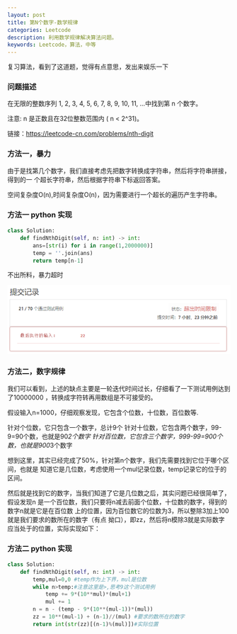 ```yaml
---
layout: post
title: 第N个数字-数学规律
categories: Leetcode
description: 利用数学规律解决算法问题。
keywords: Leetcode，算法，中等
---
```


复习算法，看到了这道题，觉得有点意思，发出来娱乐一下

### 问题描述

在无限的整数序列 1, 2, 3, 4, 5, 6, 7, 8, 9, 10, 11, ...中找到第 n 个数字。

注意:
n 是正数且在32位整数范围内 ( n < 2^31)。

链接：https://leetcode-cn.com/problems/nth-digit

### 方法一，暴力
由于是找第几个数字，我们直接考虑先把数字转换成字符串，然后将字符串拼接，得到的一
个超长字符串，然后根据字符串下标返回答案。

空间复杂度O(n),时间复杂度O(n)，因为需要进行一个超长的遍历产生字符串。


### 方法一 python 实现

```python
class Solution:
    def findNthDigit(self, n: int) -> int:
        ans=[str(i) for i in range(1,2000000)]
        temp = ''.join(ans)
        return temp[n-1]
```

不出所料，暴力超时

![Image text](../../images/blog/the_numbers_tijiao.png)

### 方法二，数字规律

我们可以看到，上述的缺点主要是一轮迭代时间过长，仔细看了一下测试用例达到了10000000
，转换成字符转再用数组是不可接受的。

假设输入n=1000，仔细观察发现，它包含个位数，十位数，百位数等.

针对个位数，它只包含一个数字，总计9个
针对十位数，它包含两个数字，99-9=90个数，也就是90*2个数字
针对百位数，它包含三个数字，999-99=900个数，也就是900*3个数字

想到这里，其实已经完成了50%，针对第n个数字，我们先需要找到它位于哪个区间，也就是
知道它是几位数，考虑使用一个mul记录位数，temp记录它的位于的区间。

然后就是找到它的数字，当我们知道了它是几位数之后，其实问题已经很简单了，假设发现n
是一个百位数，我们只要将n减去前面个位数，十位数的数字，得到的数字n就是它是在百位数
上的位置，因为百位数它的位数为3，所以整除3加上100就是我们要求的数所在的数字（有点
拗口），即zz，然后将n模除3就是实际数字应当处于的位置，实际实现如下：

### 方法二 python 实现

```python
class Solution:
    def findNthDigit(self, n: int) -> int:
        temp,mul=0,0 #temp作为上下界，mul是位数
        while n>temp:#注意这里是>,思考9这个测试用例
            temp += 9*(10**mul)*(mul+1)
            mul += 1
        n = n - (temp - 9*(10**(mul-1))*(mul))
        zz = 10**(mul-1) + (n-1)//(mul) #要求的数所在的数字
        return int(str(zz)[(n-1)%(mul)])#实际位置
```



